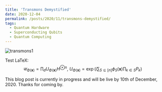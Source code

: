 ```yaml
---
title: 'Transmons Demystified'
date: 2020-12-04
permalink: /posts/2020/11/transmons-demystified/
tags:
  - Quantum Hardware
  - Superconducting Qubits
  - Quantum Computing
---
```


![transmons1](https://upload.wikimedia.org/wikipedia/commons/thumb/a/a4/4_Qubit%2C_4_Bus%2C_4_Resonator_IBM_Device_%28Jay_M._Gambetta%2C_Jerry_M._Chow%2C_and_Matthias_Steffen%2C_2017%29.png/180px-4_Qubit%2C_4_Bus%2C_4_Resonator_IBM_Device_%28Jay_M._Gambetta%2C_Jerry_M._Chow%2C_and_Matthias_Steffen%2C_2017%29.png)

Test LaTeX: $$ \mathcal{U}_{\Phi(\mathbf{x})}=\prod_d U_{\Phi(\mathbf{x})}H^{\otimes n},\ U_{\Phi(\mathbf{x})}=\exp\left(i\sum_{S\subseteq[n]}\phi_S(\mathbf{x})\prod_{k\in S} P_k\right) $$  

This blog post is currently in progress and will be live by 10th of December, 2020. Thanks for coming by.